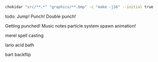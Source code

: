 ```sh

chokidar "src/**.*" "graphics/**.bmp" -c "make -j16" --initial true

```


todo:
Jump!
Punch!
Double punch!

Getting punched!
Music notes particle system spawn animation!

merel spell casting 

lario acid bath

bart backflip